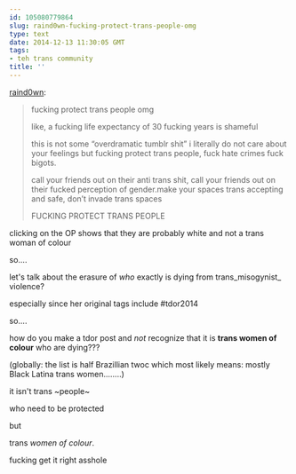 ```yaml
---
id: 105080779864
slug: raind0wn-fucking-protect-trans-people-omg
type: text
date: 2014-12-13 11:30:05 GMT
tags:
- teh trans community
title: ''
---
```

<p><a class="tumblr_blog" href="http://raind0wn.tumblr.com/post/103132935155/fucking-protect-trans-people-omg-like-a-fucking">raind0wn</a>:</p>
<blockquote>
<p>fucking protect trans people omg</p>
<p>like, a fucking life expectancy of 30 fucking years is shameful</p>
<p>this is not some “overdramatic tumblr shit” i literally do not care about your feelings but fucking protect trans people, fuck hate crimes fuck bigots.</p>
<p>call your friends out on their anti trans shit, call your friends out on their fucked perception of gender.make your spaces trans accepting and safe, don’t invade trans spaces</p>
<p>FUCKING PROTECT TRANS PEOPLE</p>
</blockquote>

clicking on the OP shows that they are probably white and not a trans woman of colour

so....

let's talk about the erasure of _who_ exactly is dying from trans_misogynist_ violence?

especially since her original tags include #tdor2014

so....

how do you make a tdor post and _not_ recognize that it is __trans women of colour__ who are dying???

(globally: the list is half Brazillian twoc which most likely means: mostly Black Latina trans women........)

it isn't trans ~people~

who need to be protected

but 

trans _women of colour_.

fucking get it right asshole
